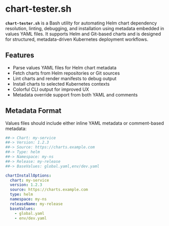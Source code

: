 # chart-tester.sh

**`chart-tester.sh`** is a Bash utility for automating Helm chart dependency resolution, linting, debugging, and installation using metadata embedded in values YAML files. It supports Helm and Git-based charts and is designed for structured, metadata-driven Kubernetes deployment workflows.

## Features

- Parse values YAML files for Helm chart metadata
- Fetch charts from Helm repositories or Git sources
- Lint charts and render manifests to debug output
- Install charts to selected Kubernetes contexts
- Colorful CLI output for improved UX
- Metadata override support from both YAML and comments

## Metadata Format

Values files should include either inline YAML metadata or comment-based metadata:

```yaml
##-> Chart: my-service
##-> Version: 1.2.3
##-> Source: https://charts.example.com
##-> Type: helm
##-> Namespace: my-ns
##-> Release: my-release
##-> BaseValues: global.yaml,env/dev.yaml

chartInstallOptions:
  chart: my-service
  version: 1.2.3
  source: https://charts.example.com
  type: helm
  namespace: my-ns
  releaseName: my-release
  baseValues:
    - global.yaml
    - env/dev.yaml
